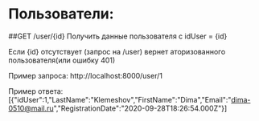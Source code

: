 # Пользователи:
##GET /user/{id}
Получить данные пользователя с idUser = {id}

Если {id} отсутствует (запрос на /user) вернет аторизованного пользователя(или ошибку 401)

Пример запроса: http://localhost:8000/user/1

Пример ответа: [{"idUser":1,"LastName":"Klemeshov","FirstName":"Dima","Email":"dima-0510@mail.ru","RegistrationDate":"2020-09-28T18:26:54.000Z"}]
